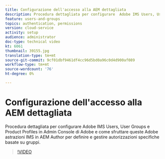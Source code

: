 ```yaml
---
title: Configurazione dell'accesso alla AEM dettagliata
description: Procedura dettagliata per configurare  Adobe IMS Users, User Groups e Product Profiles in  Admin Console di Adobe e come sfruttare queste Adobe astrazioni IMS in AEM Author per definire e gestire autorizzazioni specifiche basate su gruppi.
feature: users-and-groups
topics: authentication, permissions
version: cloud-service
activity: setup
audience: administrator
doc-type: technical video
kt: 6061
thumbnail: 39155.jpg
translation-type: tm+mt
source-git-commit: 9cf01dbf9461df4cc96d5bd0a96c0d4d900af089
workflow-type: tm+mt
source-wordcount: '76'
ht-degree: 0%

---
```



# Configurazione dell&#39;accesso alla AEM dettagliata

Procedura dettagliata per configurare  Adobe IMS Users, User Groups e Product Profiles in  Admin Console di Adobe e come sfruttare queste Adobe astrazioni IMS in AEM Author per definire e gestire autorizzazioni specifiche basate su gruppi.

>[!VIDEO](https://video.tv.adobe.com/v/39155/?quality=12&learn=on)
